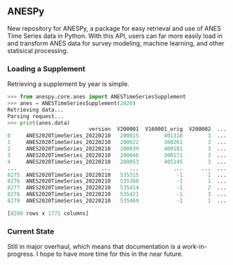 ## ANESPy

New repository for ANESPy, a package for easy retrieval and use of ANES Time Series data in Python. With this API, users can far more easily 
load in and transform ANES data for survey modeling, machine learning, and other statisical processing.

### Loading a Supplement

Retrieving a supplement by year is simple. 

```Python
>>> from anespy.core.anes import ANESTimeSeriesSupplement
>>> anes = ANESTimeSeriesSupplement(2020)
Retrieving data...
Parsing request...
>>> print(anes.data)
                          version  V200001  V160001_orig  V200002  ...           V203524  V203525           V203526  V203527
0     ANES2020TimeSeries_20220210   200015        401318        3  ...  -1. Inapplicable       -1  -1. Inapplicable       -1
1     ANES2020TimeSeries_20220210   200022        300261        3  ...  -1. Inapplicable       -1  -1. Inapplicable       -1
2     ANES2020TimeSeries_20220210   200039        400181        3  ...  -1. Inapplicable       -1  -1. Inapplicable       -1
3     ANES2020TimeSeries_20220210   200046        300171        3  ...  -1. Inapplicable       -1  -1. Inapplicable       -1
4     ANES2020TimeSeries_20220210   200053        405145        3  ...  -1. Inapplicable       -1  -1. Inapplicable       -1
...                           ...      ...           ...      ...  ...               ...      ...               ...      ...
8275  ANES2020TimeSeries_20220210   535315            -1        1  ...  -1. Inapplicable       -1  -1. Inapplicable       -1
8276  ANES2020TimeSeries_20220210   535360            -1        1  ...  -1. Inapplicable       -1  -1. Inapplicable       -1
8277  ANES2020TimeSeries_20220210   535414            -1        2  ...  -1. Inapplicable       -1  -1. Inapplicable       -1
8278  ANES2020TimeSeries_20220210   535421            -1        3  ...  -1. Inapplicable       -1  -1. Inapplicable       -1
8279  ANES2020TimeSeries_20220210   535469            -1        1  ...  -1. Inapplicable       -1  -1. Inapplicable       -1

[8280 rows x 1771 columns]
```

### Current State

Still in major overhaul, which means that documentation is a work-in-progress. I hope to have more time for this in the near future.
